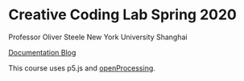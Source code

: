 # Creative Coding Lab Spring 2020 
Professor Oliver Steele 
New York University Shanghai 

[Documentation Blog](https://wp.nyu.edu/kennedycambracho/category/spring-2020/creative-coding-lab/)

This course uses p5.js and [openProcessing](https://www.openprocessing.org/user/212550/). 

